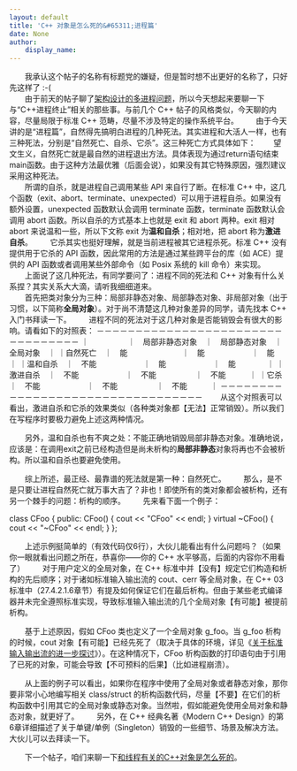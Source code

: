 ```yaml
---
layout: default
title: 'C++ 对象是怎么死的&#65311;进程篇'
date: None
author:
    display_name: 
---
```


　　我承认这个帖子的名称有标题党的嫌疑，但是暂时想不出更好的名称了，只好先这样了 :-(  
　　由于前天的帖子聊了[架构设计的多进程问题](https://program-think.blogspot.com/2009/02/multi-process-vs-multi-thread.html)，所以今天想起来要聊一下与“C++进程终止”相关的那些事。与前几个 C++ 帖子的风格类似，今天聊的内容，尽量局限于标准 C++ 范畴，尽量不涉及特定的操作系统平台。 　　由于今天讲的是“进程篇”，自然得先搞明白进程的几种死法。其实进程和大活人一样，也有三种死法，分别是“自然死亡、自杀、它杀”。这三种死亡方式具体如下： 　　望文生义，自然死亡就是最自然的进程退出方法。具体表现为通过return语句结束main函数。由于这种方法最优雅（后面会说），如果没有其它特殊原因，强烈建议采用这种死法。  
　　所谓的自杀，就是进程自己调用某些 API 来自行了断。在标准 C++ 中，这几个函数（exit、abort、terminate、unexpected）可以用于进程自杀。如果没有额外设置，unexpected 函数默认会调用 terminate 函数，terminate 函数默认会调用 abort 函数。所以自杀的方式基本上也就是 exit 和 abort 两种。exit 相对 abort 来说温和一些，所以下文称 exit 为**温和自杀**；相对地，把 abort 称为**激进自杀**。 　　它杀其实也挺好理解，就是当前进程被其它进程杀死。标准 C++ 没有提供用于它杀的 API 函数，因此常用的方法是通过某些跨平台的库（如 ACE）提供的 API 函数或者调用某些外部命令（如 Posix 系统的 kill 命令）来实现。 　　上面说了这几种死法，有同学要问了：进程不同的死法和 C++ 对象有什么关系捏？其实关系大大滴，请听我细细道来。  
　　首先把类对象分为三种：局部非静态对象、局部静态对象、非局部对象（出于习惯，以下简称**全局对象**）。对于尚不清楚这几种对象差异的同学，请先找本 C++ 入门书拜读一下。 　　进程不同的死法对于这几种对象是否能销毁会有很大的影响。请看如下的对照表： －－－－－－－－－－－－－－－－－－－－－－－－－－－－－－－－－ ｜　　　　　｜　局部非静态对象　｜　局部静态对象　｜　全局对象　｜ ｜自然死亡　｜　能　　　　　　　｜　能　　　　　　｜　能　　　　｜ ｜温和自杀　｜　不能　　　　　　｜　能　　　　　　｜　能　　　　｜ ｜激进自杀　｜　不能　　　　　　｜　不能　　　　　｜　不能　　　｜ ｜它杀　　　｜　不能　　　　　　｜　不能　　　　　｜　不能　　　｜ －－－－－－－－－－－－－－－－－－－－－－－－－－－－－－－－－ 　　从这个对照表可以看出，激进自杀和它杀的效果类似（各种类对象都【无法】正常销毁）。所以我们在写程序时要极力避免上述这两种情况。

　　另外，温和自杀也有不爽之处：不能正确地销毁局部非静态对象。准确地说，应该是：在调用exit之前已经构造但是尚未析构的**局部非静态**对象将再也不会被析构。所以温和自杀也要避免使用。

　　综上所述，最正经、最靠谱的死法就是第一种：自然死亡。 　　那么，是不是只要让进程自然死亡就万事大吉了？非也！即使所有的类对象都会被析构，还有另一个棘手的问题：析构的顺序。 　　先来看下面一个例子：

class CFoo
{
public: CFoo() { cout << "CFoo" << endl; } virtual ~CFoo() { cout << "~CFoo" << endl; }
};

　　上述示例挺简单的（有效代码仅6行），大伙儿能看出有什么问题吗？（如果你一眼就看出问题之所在，恭喜你——你的 C++ 水平够高，后面的内容你不用看了） 　　对于用户定义的全局对象，在 C++ 标准中并【没有】规定它们构造和析构的先后顺序；对于诸如标准输入输出流的 cout、cerr 等全局对象，在 C++ 03 标准中（27.4.2.1.6章节）有提及如何保证它们在最后析构。但由于某些老式编译器并未完全遵照标准实现，导致标准输入输出流的几个全局对象【有可能】被提前析构。

　　基于上述原因，假如 CFoo 类也定义了一个全局对象 g\_foo。当 g\_foo 析构的时候，cout 对象【有可能】已经先死了（取决于具体的环境，详见《[关于标准输入输出流的进一步探讨](https://program-think.blogspot.com/2009/02/cxx-object-destroy-with-io-stream.html)》）。在这种情况下，CFoo 析构函数的打印语句由于引用了已死的对象，可能会导致【不可预料的后果】（比如进程崩溃）。

　　从上面的例子可以看出，如果你在程序中使用了全局对象或者静态对象，那你要非常小心地编写相关 class/struct 的析构函数代码，尽量【不要】在它们的析构函数中引用其它的全局对象或静态对象。当然啦，假如能避免使用全局对象和静态对象，就更好了。 　　另外，在 C++ 经典名著《Modern C++ Design》的第6章详细描述了关于单键/单例（Singleton）销毁的一些细节、场景及解决方法。大伙儿可以去拜读一下。

　　下一个帖子，咱们来聊一下[和线程有关的C++对象是怎么死的](https://program-think.blogspot.com/2009/03/cxx-object-destroy-with-thread-win32.html)。

